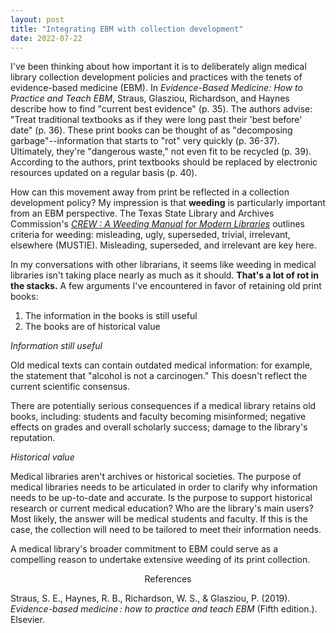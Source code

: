 ```yaml
---
layout: post
title: "Integrating EBM with collection development"
date: 2022-07-22
---
```


I've been thinking about how important it is to deliberately align medical library collection development policies and practices with the tenets of evidence-based medicine (EBM). In *Evidence-Based Medicine: How to Practice and Teach EBM*, Straus, Glasziou, Richardson, and Haynes describe how to find "current best evidence" (p. 35). The authors advise: "Treat traditional textbooks as if they were long past their 'best before' date" (p. 36). These print books can be thought of as "decomposing garbage"--information that starts to "rot" very quickly (p. 36-37). Ultimately, they're "dangerous waste," not even fit to be recycled (p. 39). According to the authors, print textbooks should be replaced by electronic resources updated on a regular basis (p. 40).

How can this movement away from print be reflected in a collection development policy? My impression is that **weeding** is particularly important from an EBM perspective. The Texas State Library and Archives Commission's [*CREW : A Weeding Manual for Modern Libraries*](https://www.tsl.texas.gov/sites/default/files/public/tslac/ld/ld/pubs/crew/crewmethod12.pdf) outlines criteria for weeding: misleading, ugly, superseded, trivial, irrelevant, elsewhere (MUSTIE). Misleading, superseded, and irrelevant are key here.

In my conversations with other librarians, it seems like weeding in medical libraries isn't taking place nearly as much as it should. **That's a lot of rot in the stacks.** A few arguments I've encountered in favor of retaining old print books:

1. The information in the books is still useful
2. The books are of historical value

*Information still useful*

Old medical texts can contain outdated medical information: for example, the statement that "alcohol is not a carcinogen." This doesn't reflect the current scientific consensus.

There are potentially serious consequences if a medical library retains old books, including: students and faculty becoming misinformed; negative effects on grades and overall scholarly success; damage to the library's reputation.

*Historical value*

Medical libraries aren't archives or historical societies. 
The purpose of medical libraries needs to be articulated in order to clarify why information needs to be up-to-date and accurate. Is the purpose to support historical research or current medical education? Who are the library's main users? Most likely, the answer will be medical students and faculty. If this is the case, the collection will need to be tailored to meet their information needs.

A medical library's broader commitment to EBM could serve as a compelling reason to undertake extensive weeding of its print collection.

<p align="center">References</p>

Straus, S. E., Haynes, R. B., Richardson, W. S., & Glasziou, P. (2019). *Evidence-based medicine : how to practice and teach EBM* (Fifth edition.). Elsevier.
